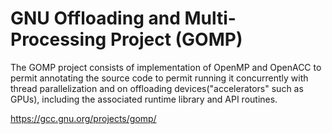 # GNU Offloading and Multi-Processing Project (GOMP)  

The GOMP project consists of implementation of OpenMP and OpenACC to permit annotating the source code to permit running it concurrently with thread parallelization and on offloading devices("accelerators" such as GPUs), including the associated runtime library and API routines. 

https://gcc.gnu.org/projects/gomp/
